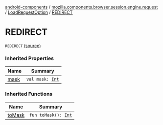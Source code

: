 [android-components](../../index.md) / [mozilla.components.browser.session.engine.request](../index.md) / [LoadRequestOption](index.md) / [REDIRECT](./-r-e-d-i-r-e-c-t.md)

# REDIRECT

`REDIRECT` [(source)](https://github.com/mozilla-mobile/android-components/blob/master/components/browser/session/src/main/java/mozilla/components/browser/session/engine/request/LoadRequestOption.kt#L18)

### Inherited Properties

| Name | Summary |
|---|---|
| [mask](mask.md) | `val mask: `[`Int`](https://kotlinlang.org/api/latest/jvm/stdlib/kotlin/-int/index.html) |

### Inherited Functions

| Name | Summary |
|---|---|
| [toMask](to-mask.md) | `fun toMask(): `[`Int`](https://kotlinlang.org/api/latest/jvm/stdlib/kotlin/-int/index.html) |
